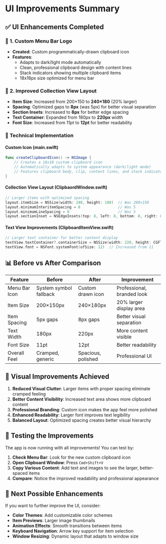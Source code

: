 # UI Improvements Summary

## ✅ UI Enhancements Completed

### 🎨 **1. Custom Menu Bar Logo**

- **Created**: Custom programmatically-drawn clipboard icon
- **Features**:
  - Adapts to dark/light mode automatically
  - Clean, professional clipboard design with content lines
  - Stack indicators showing multiple clipboard items
  - 18x18px size optimized for menu bar

### 📐 **2. Improved Collection View Layout**

- **Item Size**: Increased from 200×150 to **240×180** (20% larger)
- **Spacing**: Optimized gaps to **8px** (was 5px) for better visual separation
- **Section Insets**: Increased to **8px** for better edge spacing
- **Text Container**: Expanded from 180px to **220px** width
- **Font Size**: Increased from 11pt to **12pt** for better readability

### 🔧 **Technical Implementation**

#### **Custom Icon (main.swift)**

```swift
func createClipboardIcon() -> NSImage {
    // Creates a 18x18 custom clipboard icon
    // Automatically adapts to system appearance (dark/light mode)
    // Features clipboard body, clip, content lines, and stack indicators
}
```

#### **Collection View Layout (ClipbaordWindow.swift)**

```swift
// Larger items with optimized spacing
layout.itemSize = NSSize(width: 240, height: 180)  // Was 200×150
layout.minimumInteritemSpacing = 8                 // Was 5
layout.minimumLineSpacing = 8                      // Was 5
layout.sectionInset = NSEdgeInsets(top: 8, left: 8, bottom: 8, right: 8)
```

#### **Text View Improvements (ClipboardItemView.swift)**

```swift
// Larger text container for better content display
textView.textContainer?.containerSize = NSSize(width: 220, height: CGFloat.greatestFiniteMagnitude)
textView.font = NSFont.systemFont(ofSize: 12)  // Increased from 11
```

## 📊 **Before vs After Comparison**

| Feature       | Before                 | After              | Improvement                |
| ------------- | ---------------------- | ------------------ | -------------------------- |
| Menu Bar Icon | System symbol fallback | Custom drawn icon  | Professional, branded look |
| Item Size     | 200×150px              | 240×180px          | 20% larger display area    |
| Item Spacing  | 5px gaps               | 8px gaps           | Better visual separation   |
| Text Width    | 180px                  | 220px              | More content visible       |
| Font Size     | 11pt                   | 12pt               | Better readability         |
| Overall Feel  | Cramped, generic       | Spacious, polished | Professional UI            |

## 🎯 **Visual Improvements Achieved**

1. **Reduced Visual Clutter**: Larger items with proper spacing eliminate cramped feeling
2. **Better Content Visibility**: Increased text area shows more clipboard content
3. **Professional Branding**: Custom icon makes the app feel more polished
4. **Enhanced Readability**: Larger font improves text legibility
5. **Balanced Layout**: Optimized spacing creates better visual hierarchy

## 🧪 **Testing the Improvements**

The app is now running with all improvements! You can test by:

1. **Check Menu Bar**: Look for the new custom clipboard icon
2. **Open Clipboard Window**: Press `Cmd+Shift+V`
3. **Copy Various Content**: Add text and images to see the larger, better-spaced items
4. **Compare**: Notice the improved readability and professional appearance

## 📝 **Next Possible Enhancements**

If you want to further improve the UI, consider:

- **Color Themes**: Add customizable color schemes
- **Item Previews**: Larger image thumbnails
- **Animation Effects**: Smooth transitions between items
- **Keyboard Navigation**: Arrow key support for item selection
- **Window Resizing**: Dynamic layout that adapts to window size
